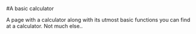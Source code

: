 #A basic calculator

A page with a calculator along with its utmost basic functions you can find at a calculator. Not much else..
